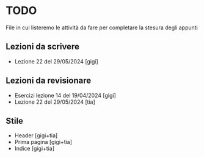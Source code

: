 # TODO

File in cui listeremo le attività da fare per completare la stesura degli appunti

## Lezioni da scrivere

- Lezione 22 del 29/05/2024 [gigi]

## Lezioni da revisionare

- Esercizi lezione 14 del 19/04/2024 [gigi]
- Lezione 22 del 29/05/2024 [tia]

## Stile

- Header [gigi+tia]
- Prima pagina [gigi+tia]
- Indice [gigi+tia]

